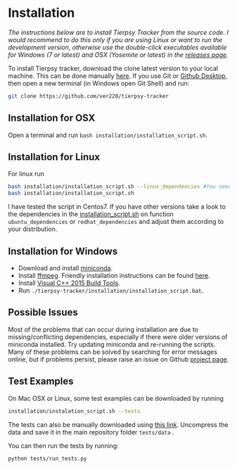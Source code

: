 # Installation

*The instructions below are to install Tierpsy Tracker from the source code. I would recommend to do this only if you are using Linux or want to run the development version, otherwise use the double-click executables available for Windows (7 or latest) and OSX (Yosemite or latest) in the [releases page](https://github.com/ver228/tierpsy-tracker/releases).*

To install Tierpsy tracker, download the clone latest version to your local machine.  This can be done manually [here](https://github.com/ver228/tierpsy-tracker/archive/master.zip).  If you use Git or [Github Desktop](https://desktop.github.com/), then open a new terminal (in Windows open Git Shell) and run: 

```bash
git clone https://github.com/ver228/tierpsy-tracker
```
## Installation for OSX
Open a terminal and run `bash installation/installation_script.sh`.

## Installation for Linux
For linux run
``` bash
bash installation/installation_script.sh --linux_dependencies #You need sudo permissions
bash installation/installation_script.sh
```
I have tested the script in Centos7. If you have other versions take a look to the dependencies in the [installation_script.sh](https://github.com/ver228/tierpsy-tracker/blob/master/installation/installation_script.sh) on function `ubuntu_dependencies` or `redhat_dependencies` and adjust them according to your distribution.

## Installation for Windows

- Download and install [miniconda](https://conda.io/miniconda.html).
- Install [ffmpeg](https://ffmpeg.org/download.html). Friendly installation instructions can be found [here](http://adaptivesamples.com/how-to-install-ffmpeg-on-windows/).
- Install [Visual C++ 2015 Build Tools](http://landinghub.visualstudio.com/visual-cpp-build-tools).
- Run `./tierpsy-tracker/installation/installation_script.bat`.

## Possible Issues
Most of the problems that can occur during installation are due to missing/conflicting dependencies, especially if there were older versions of miniconda installed. Try updating miniconda and re-running the scripts. Many of these problems can be solved by searching for error messages online, but if problems persist, please raise an issue on Github [project page](https://github.com/ver228/tierpsy-tracker/issues).

## Test Examples
On Mac OSX or Linux, some test examples can be downloaded by running 

```bash
installation/instalation_script.sh --tests
```

The tests can also be manually downloaded using [this link](https://imperiallondon-my.sharepoint.com/personal/ajaver_ic_ac_uk/_layouts/15/guestaccess.aspx?guestaccesstoken=ldZ18fLY%2bzlu7XuO9mbKVdyiKoH4naiesqiLXWU4vGQ%3d&docid=0cec4e52f4ccf4d5b8bb3a737020fc12f&rev=1). Uncompress the data and save it in the main repository folder `tests/data` .

You can then run the tests by running: 

```bash
python tests/run_tests.py
```
